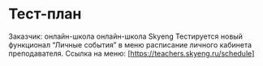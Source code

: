 # Тест-план

Заказчик: онлайн-школа онлайн-школа Skyeng
Тестируется новый функционал “Личные события” в меню расписание личного кабинета преподавателя.
Ссылка на меню: [https://teachers.skyeng.ru/schedule]
